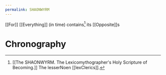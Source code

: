 ```yaml
---
permalink: SHAONWYRM
---
```

[[For]] [[Everything]]
(in time)
contains[^c]
its [[Opposite]]s
# Chronography

[^c]: [[The SHAONWYRM. The Lexicomythographer's Holy Scripture of Becoming.]] The lesserNoen [[lexClerics]].